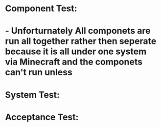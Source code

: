  # Component Test: 
  # - Unforturnately All componets are run all together rather then seperate because it is all under one system via Minecraft and the componets can't run unless 
  # 
 # System Test:
 # Acceptance Test:
